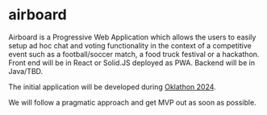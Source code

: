 # airboard

Airboard is a Progressive Web Application which allows the users to easily setup ad hoc chat and voting functionality in the context of a competitive event such as a football/soccer match, a food truck festival or a hackathon. Front end will be in React or Solid.JS deployed as PWA. Backend will be in Java/TBD.

The initial application will be developed during [Oklathon 2024](https://techlahoma.github.io/oklathon/). 

We will follow a pragmatic approach and get MVP out as soon as possible.

